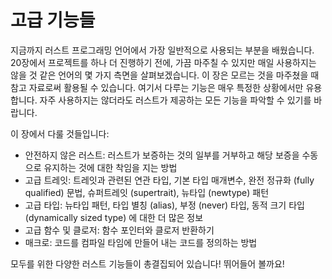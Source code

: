# 고급 기능들

지금까지 러스트 프로그래밍 언어에서 가장 일반적으로 사용되는 부분을
배웠습니다. 20장에서 프로젝트를 하나 더 진행하기 전에, 가끔 마주칠
수 있지만 매일 사용하지는 않을 것 같은 언어의 몇 가지 측면을
살펴보겠습니다. 이 장은 모르는 것을 마주쳤을 때 참고 자료로써 활용될
수 있습니다. 여기서 다루는 기능은 매우 특정한 상황에서만 유용합니다.
자주 사용하지는 않더라도 러스트가 제공하는 모든 기능을 파악할 수
있기를 바랍니다.

이 장에서 다룰 것들입니다:

* 안전하지 않은 러스트: 러스트가 보증하는 것의 일부를 거부하고 해당 보증을
  수동으로 유지하는 것에 대한 착임을 지는 방법
* 고급 트레잇: 트레잇과 관련된 연관 타입, 기본 타입 매개변수, 완전 정규화
  (fully qualified) 문법, 슈퍼트레잇 (supertrait), 뉴타입 (newtype) 패턴
* 고급 타입: 뉴타입 패턴, 타입 별칭 (alias), 부정 (never) 타입,
  동적 크기 타입 (dynamically sized type) 에 대한 더 많은 정보
* 고급 함수 및 클로저: 함수 포인터와 클로저 반환하기
* 매크로: 코드를 컴파일 타임에 만들어 내는 코드를 정의하는 방법

모두를 위한 다양한 러스트 기능들이 총결집되어 있습니다! 뛰어들어 볼까요!
